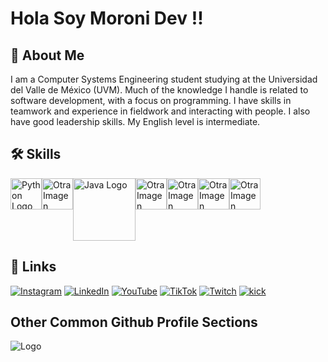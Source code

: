 # Hola Soy Moroni Dev !!
## 🚀 About Me
I am a Computer Systems Engineering student studying at the Universidad del Valle de México (UVM). Much of the knowledge I handle is related to software development, with a focus on programming. I have skills in teamwork and experience in fieldwork and interacting with people. I also have good leadership skills. My English level is intermediate.

## 🛠 Skills
<div style="display: flex;">
    <a href="URL_DEL_ENLACE_1"><img src="https://imgur.com/CqvJrt2.png" alt="Python Logo" width="50"></a>
    <a href="URL_DEL_ENLACE_4"><img src="https://imgur.com/54bUTue.png" alt="Otra Imagen" width="50"></a>
    <a href="URL_DEL_ENLACE_2"><img src="https://imgur.com/JY0QQE8.png" alt="Java Logo" width="100"></a>
    <a href="URL_DEL_ENLACE_3"><img src="https://imgur.com/mKnLhhW.png" alt="Otra Imagen" width="50"></a>
    <a href="URL_DEL_ENLACE_5"><img src="https://imgur.com/83XGCsW.png" alt="Otra Imagen" width="50"></a>
    <a href="URL_DEL_ENLACE_6"><img src="https://imgur.com/Q4JGxh1.png" alt="Otra Imagen" width="50"></a>
    <a href="URL_DEL_ENLACE_7"><img src="https://imgur.com/VNUoBbA.png" alt="Otra Imagen" width="50"></a>
</div>

## 🔗 Links
[![Instagram](https://img.shields.io/badge/Instagram-E4405F?style=for-the-badge&logo=instagram&logoColor=white)](https://www.instagram.com/moroni.dev/)
[![LinkedIn](https://img.shields.io/badge/linkedin-0A66C2?style=for-the-badge&logo=linkedin&logoColor=white)](https://www.linkedin.com/public-profile/settings)
[![YouTube](https://img.shields.io/badge/youtube-FF0000?style=for-the-badge&logo=youtube&logoColor=white)](https://www.youtube.com/@moroni.dev01)
[![TikTok](https://img.shields.io/badge/tiktok-000000?style=for-the-badge&logo=tiktok&logoColor=white)](http://www.tiktok.com/@moroni.dev)
[![Twitch](https://img.shields.io/badge/twitch-9146FF?style=for-the-badge&logo=twitch&logoColor=white)](https://m.twitch.tv/gazelem01)
[![kick](https://img.shields.io/badge/kick-000000?style=for-the-badge&logo=kickstarter&logoColor=green)](https://kick.com/gazelem)



## Other Common Github Profile Sections
![Logo](https://imgur.com/yzBLH9B.png)
